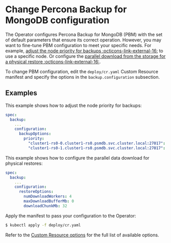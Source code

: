 # Change Percona Backup for MongoDB configuration

The Operator configures Percona Backup for MongoDB (PBM) with the set of default parameters that ensure its correct operation. However, you may want to fine-tune PBM configuration to meet your specific needs. For example, [adjust the node priority for backups :octicons-link-external-16:](https://docs.percona.com/percona-backup-mongodb/usage/backup-priority.html) to use a specific node. Or configure the [parallel download from the storage for a physical restore :octicons-link-external-16:](https://docs.percona.com/percona-backup-mongodb/usage/restore-physical.html#parallel-data-download).

To change PBM configuration, edit the `deploy/cr.yaml` Custom Resource manifest and specify the options in the `backup.configuration` subsection. 

## Examples

This example shows how to adjust the node priority for backups:

```yaml
spec:
  backup:
  	...
  	configuration:
      backupOptions:
        priority:
          "cluster1-rs0-0.cluster1-rs0.psmdb.svc.cluster.local:27017": 2.5
          "cluster1-rs0-1.cluster1-rs0.psmdb.svc.cluster.local:27017": 2.5
```

This example shows how to configure the parallel data download for physical restores:

```yaml 
spec:
  backup:
  	...
  	configuration:
      restoreOptions:
        numDownloadWorkers: 4
        maxDownloadBufferMb: 0
        downloadChunkMb: 32
```

Apply the manifest to pass your configuration to the Operator:

```{.bash data-prompt="$"}
$ kubectl apply -f deploy/cr.yaml
```

Refer to the [Custom Resource options](operator.md) for the full list of available options.
